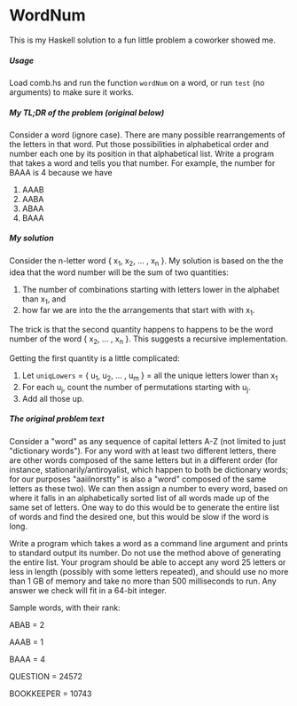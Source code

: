 WordNum
=======

This is my Haskell solution to a fun little problem a coworker showed me.

##### Usage

Load comb.hs and run the function `wordNum` on a word, or run `test` (no arguments) to make sure it works.

##### My TL;DR of the problem (original below)

Consider a word (ignore case). There are many possible rearrangements of the letters in that word. Put those possibilities in alphabetical order and number each one by its position in that alphabetical list. Write a program that takes a word and tells you that number. For example, the number for BAAA is 4 because we have

1. AAAB
2. AABA
3. ABAA
4. BAAA

##### My solution

Consider the n-letter word { x<sub>1</sub>, x<sub>2</sub>, ... , x<sub>n</sub> }. My solution is based on the the idea that the word number will be the sum of two quantities:

1. The number of combinations starting with letters lower in the alphabet than x<sub>1</sub>, and
2. how far we are into the the arrangements that start with with x<sub>1</sub>.

The trick is that the second quantity happens to happens to be the word number of the word { x<sub>2</sub>, ... , x<sub>n</sub> }. This suggests a recursive implementation.

Getting the first quantity is a little complicated:

1. Let `uniqLowers` =  { u<sub>1</sub>, u<sub>2</sub>, ... , u<sub>m</sub> } = all the unique letters lower than x<sub>1</sub>
2. For each u<sub>j</sub>, count the number of permutations starting with u<sub>j</sub>.
3. Add all those up.

##### The original problem text

Consider a "word" as any sequence of capital letters A-Z (not limited to just "dictionary words"). For any word with at least two different letters, there are other words composed of the same letters but in a different order (for instance, stationarily/antiroyalist, which happen to both be dictionary words; for our purposes "aaiilnorstty" is also a "word" composed of the same letters as these two). We can then assign a number to every word, based on where it falls in an alphabetically sorted list of all words made up of the same set of letters. One way to do this would be to generate the entire list of words and find the desired one, but this would be slow if the word is long.

Write a program which takes a word as a command line argument and prints to standard output its number. Do not use the method above of generating the entire list. Your program should be able to accept any word 25 letters or less in length (possibly with some letters repeated), and should use no more than 1 GB of memory and take no more than 500 milliseconds to run. Any answer we check will fit in a 64-bit integer.

Sample words, with their rank:

ABAB = 2

AAAB = 1

BAAA = 4

QUESTION = 24572

BOOKKEEPER = 10743
